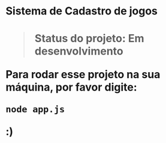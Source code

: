 <h1>Sistema de Cadastro de jogos<h1>

> Status do projeto: Em desenvolvimento

Para rodar esse projeto na sua máquina, por favor digite:

```
node app.js
```

:)